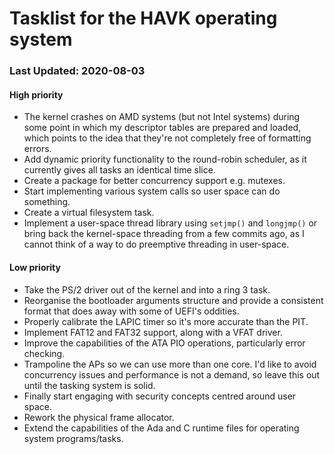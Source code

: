 # Tasklist for the HAVK operating system
### Last Updated: 2020-08-03
#### High priority
- The kernel crashes on AMD systems (but not Intel systems) during
  some point in which my descriptor tables are prepared and loaded, which
  points to the idea that they're not completely free of formatting errors.
- Add dynamic priority functionality to the round-robin scheduler, as it
  currently gives all tasks an identical time slice.
- Create a package for better concurrency support e.g. mutexes.
- Start implementing various system calls so user space can do something.
- Create a virtual filesystem task.
- Implement a user-space thread library using `setjmp()` and `longjmp()` or
  bring back the kernel-space threading from a few commits ago, as I cannot
  think of a way to do preemptive threading in user-space.

#### Low priority
- Take the PS/2 driver out of the kernel and into a ring 3 task.
- Reorganise the bootloader arguments structure and provide
  a consistent format that does away with some of UEFI's oddities.
- Properly calibrate the LAPIC timer so it's more accurate than the PIT.
- Implement FAT12 and FAT32 support, along with a VFAT driver.
- Improve the capabilities of the ATA PIO operations, particularly error
  checking.
- Trampoline the APs so we can use more than one core. I'd like to avoid
  concurrency issues and performance is not a demand, so leave this out until
  the tasking system is solid.
- Finally start engaging with security concepts centred around user space.
- Rework the physical frame allocator.
- Extend the capabilities of the Ada and C runtime files for operating system
  programs/tasks.
